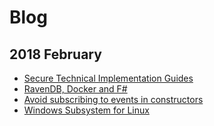 # Blog

## 2018 February

* [Secure Technical Implementation Guides](1802/AppDevSecSTIG)
* [RavenDB, Docker and F#](1802/RavenDBDockerFSharp)
* [Avoid subscribing to events in constructors](1802/CTorEvents)
* [Windows Subsystem for Linux](1802/wsl)